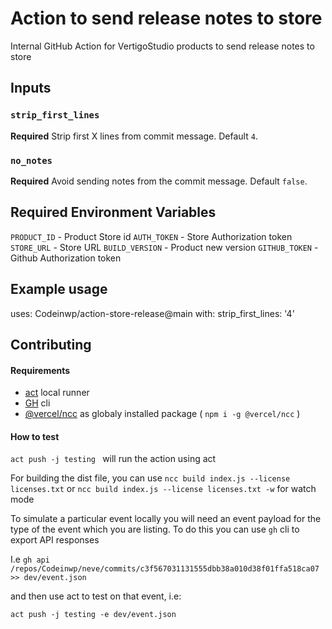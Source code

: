 # Action to send release notes to store
Internal GitHub Action for VertigoStudio products to send release notes to store

## Inputs

### `strip_first_lines`

**Required** Strip first X lines from commit message. Default `4`.

### `no_notes`

**Required** Avoid sending notes from the commit message. Default `false`.

## Required Environment Variables

`PRODUCT_ID`        - Product Store id
`AUTH_TOKEN`        - Store Authorization token
`STORE_URL`         - Store URL
`BUILD_VERSION`     - Product new version
`GITHUB_TOKEN`      - Github Authorization token


## Example usage

uses: Codeinwp/action-store-release@main
with:
strip_first_lines: '4'



## Contributing

#### Requirements
* [act](https://github.com/nektos/act) local runner
* [GH](https://github.com/cli/cli) cli
* [@vercel/ncc](https://github.com/vercel/ncc) as globaly installed package ( `npm i -g @vercel/ncc` )


#### How to test
`act push -j testing ` will run the action using act

For building the dist file, you can use `ncc build index.js --license licenses.txt` or `ncc build index.js --license licenses.txt -w` for watch mode

To simulate a particular event locally you will need an event payload for the type of the event which you are listing. To do this you can use `gh` cli to export API responses

I.e
`gh api /repos/Codeinwp/neve/commits/c3f567031131555dbb38a010d38f01ffa518ca07 >> dev/event.json`

and then use act to test on that event, i.e:

`act push -j testing -e dev/event.json`